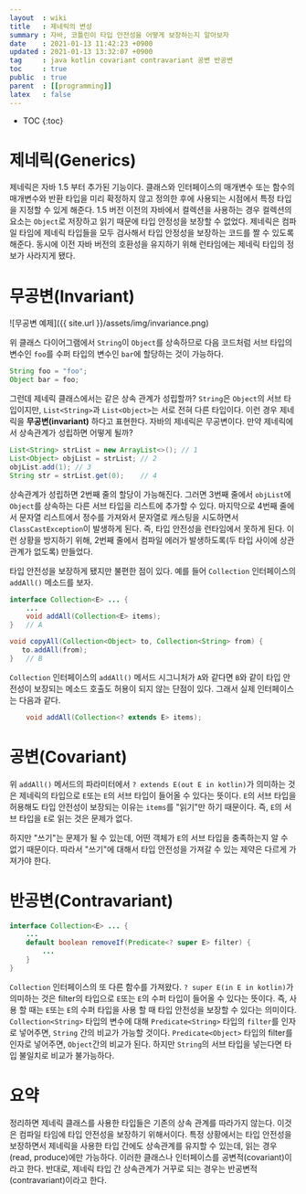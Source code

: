 ```yaml
---
layout  : wiki
title   : 제네릭의 변성
summary : 자바, 코틀린이 타입 안전성을 어떻게 보장하는지 알아보자
date    : 2021-01-13 11:42:23 +0900
updated : 2021-01-13 13:32:07 +0900
tag     : java kotlin covariant contravariant 공변 반공변
toc     : true
public  : true
parent  : [[programming]]
latex   : false
---
```

* TOC
{:toc}

# 제네릭(Generics)

제네릭은 자바 1.5 부터 추가된 기능이다. 클래스와 인터페이스의 매개변수 또는 함수의 매개변수와 반환 타입을 미리 확정하지 않고 정의한 후에 사용되는 시점에서 특정 타입을 지정할 수 있게 해준다. 1.5 버전 이전의 자바에서 컬렉션을 사용하는 경우 컬렉션의 요소는 `Object`로 저장하고 읽기 때문에 타입 안정성을 보장할 수 없었다. 제네릭은 컴파일 타임에 제네릭 타입들을 모두 검사해서 타입 안정성을 보장하는 코드를 짤 수 있도록 해준다. 동시에 이전 자바 버전의 호환성을 유지하기 위해 런타임에는 제네릭 타입의 정보가 사라지게 됐다.

# 무공변(Invariant)

![무공변 예제]({{ site.url }}/assets/img/invariance.png)

위 클래스 다이어그램에서 `String`이 `Object`를 상속하므로 다음 코드처럼 서브 타입의 변수인 `foo`를 수퍼 타입의 변수인 `bar`에 할당하는 것이 가능하다.

```java
String foo = "foo";
Object bar = foo;
```

그런데 제네릭 클래스에서는 같은 상속 관계가 성립할까? `String`은 `Object`의 서브 타입이지만, `List<String>`과 `List<Object>`는 서로 전혀 다른 타입이다. 이런 경우 제네릭을 **무공변(invariant)** 하다고 표현한다. 자바의 제네릭은 무공변이다. 만약 제네릭에서 상속관계가 성립하면 어떻게 될까?

```java
List<String> strList = new ArrayList<>(); // 1
List<Object> objList = strList;	// 2
objList.add(1);	// 3
String str = strList.get(0);	// 4
```

상속관계가 성립하면 2번째 줄의 할당이 가능해진다. 그러면 3번째 줄에서 `objList`에 `Object`를 상속하는 다른 서브 타입을 리스트에 추가할 수 있다. 마지막으로 4번째 줄에서 문자열 리스트에서 정수를 가져와서 문자열로 캐스팅을 시도하면서 `ClassCastException`이 발생하게 된다. 즉, 타입 안전성을 런타임에서 못하게 된다. 이런 상황을 방지하기 위해, 2번째 줄에서 컴파일 에러가 발생하도록(두 타입 사이에 상관 관계가 없도록) 만들었다.

타입 안전성을 보장하게 됐지만 불편한 점이 있다. 예를 들어 `Collection` 인터페이스의 `addAll()` 메소드를 보자.

```java
interface Collection<E> ... {
    ...
    void addAll(Collection<E> items);
}	// A

void copyAll(Collection<Object> to, Collection<String> from) {
   to.addAll(from);
}	// B
```

`Collection` 인터페이스의 `addAll()` 메서드 시그니처가 `A`와 같다면 `B`와 같이 타입 안전성이 보장되는 메소드 호출도 허용이 되지 않는 단점이 있다. 그래서 실제 인터페이스는 다음과 같다.

```java
    void addAll(Collection<? extends E> items);
```

# 공변(Covariant)

위 `addAll()` 메서드의 파라미터에서 `? extends E(out E in kotlin)`가 의미하는 것은 제네릭의 타입으로 `E`또는 `E`의 서브 타입이 들어올 수 있다는 뜻이다. `E`의 서브 타입을 허용해도 타입 안전성이 보장되는 이유는 `items`를 "읽기"만 하기 때문이다. 즉, `E`의 서브 타입을 `E`로 읽는 것은 문제가 없다.

하지만 "쓰기"는 문제가 될 수 있는데, 어떤 객체가 `E`의 서브 타입을 충족하는지 알 수 없기 때문이다. 따라서 "쓰기"에 대해서 타입 안전성을 가져갈 수 있는 제약은 다르게 가져가야 한다.

# 반공변(Contravariant)

```java
interface Collection<E> ... {
    ...
	default boolean removeIf(Predicate<? super E> filter) {
	    ...
	}
}
```

`Collection` 인터페이스의 또 다른 함수를 가져왔다. `? super E(in E in kotlin)`가 의미하는 것은 filter의 타입으로 `E`또는 `E`의 수퍼 타입이 들어올 수 있다는 뜻이다. 즉, 사용 할 때는 `E`또는 `E`의 수퍼 타입을 사용 할 때 타입 안전성을 보장할 수 있다는 의미이다. `Collection<String>` 타입의 변수에 대해 `Predicate<String>` 타입의 `filter`를 인자로 넣어주면, `String` 간의 비교가 가능할 것이다. `Predicate<Object>` 타입의 filter를 인자로 넣어주면, `Object`간의 비교가 된다. 하지만 `String`의 서브 타입을 넣는다면 타입 불일치로 비교가 불가능하다.

# 요약

정리하면 제네릭 클래스를 사용한 타입들은 기존의 상속 관계를 따라가지 않는다. 이것은 컴파일 타임에 타입 안전성을 보장하기 위해서이다. 특정 상황에서는 타입 안전성을 보장하면서 제네릭을 사용한 타입 간에도 상속관계를 유지할 수 있는데, 읽는 경우(read, produce)에만 가능하다. 이러한 클래스나 인터페이스를 공변적(covariant)이라고 한다. 반대로, 제네릭 타입 간 상속관계가 거꾸로 되는 경우는 반공변적(contravariant)이라고 한다.

